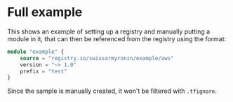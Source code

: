 # Full example

This shows an example of setting up a registry and manually putting a module in it, that can then be referenced from the registry using the format:

```terraform
module "example" {
    source = "registry.io/swissarmyronin/example/aws"
    version = "~> 1.0"
    prefix = "test"
}
```

Since the sample is manually created, it won't be filtered with `.tfignore`.